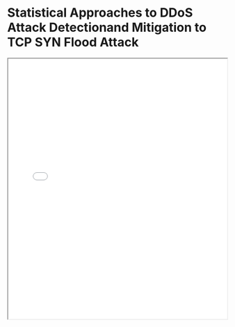 # Statistical Approaches to DDoS Attack Detectionand Mitigation to TCP SYN Flood Attack

<iframe src="docs/project_report.pdf" width="100%" height="600px"></iframe>
